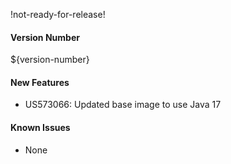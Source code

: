 !not-ready-for-release!

#### Version Number
${version-number}

#### New Features
- US573066: Updated base image to use Java 17

#### Known Issues
- None
